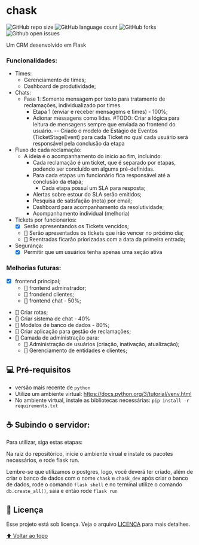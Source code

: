 # chask



![GitHub repo size](https://img.shields.io/github/repo-size/alehkiz/chask?style=for-the-badge)
![GitHub language count](https://img.shields.io/github/languages/count/alehkiz/chask?style=for-the-badge)
![GitHub forks](https://img.shields.io/github/forks/alehkiz/chask?style=for-the-badge)
![Github open issues](https://img.shields.io/github/issues/alehkiz/chask?style=for-the-badge)


Um CRM desenvolvido em Flask

### Funcionalidades:

 - Times:
    - Gerenciamento de times;
    - Dashboard de produtividade;
 - Chats:
    - Fase 1: Somente mensagem por texto para tratamento de reclamações, individualizado por times.
        - Etapa 1 (enviar e receber mensagems e times) - 100%;
        - Adionar messagens como lidas. #TODO: Criar a lógica para leitura de mensagens sempre que enviada ao frontend do usuário.
        -- Criado o modelo de Estágio de Eventos (TicketStageEvent) para cada Ticket no qual cada usuário será responsável pela conclusão da etapa
 - Fluxo de cada reclamação:
    - A ideia é o acompanhamento do inicio ao fim, incluindo:
        - Cada reclamação é um ticket, que é separado por etapas, podendo ser concluído em algums pré-definidas.
        - Para cada etapas um funcionário fica responsável até a conclusão da etapa;
            - Cada etapa possuí um SLA para resposta;
        - Alertas sobre  estour do SLA serão emitidos;
        - Pesquisa de satisfação (nota) por email;
        - Dashboard para acompanhamento da resolutividade;
        - Acompanhamento individual (melhoria)
 - Tickets por funcionarios:
    - [x] Serão apresentandos os Tickets vencidos;
    - [] Serão apresentados os tickets que irão vencer no próximo dia;
    - [] Reentradas ficarão priorizadas com a data da primeira entrada;
 - Segurança:
    - [x] Permitir que um usuários tenha apenas uma seção ativa

### Melhorias futuras:

- [x] frontend principal;
    - [] frontend adminstrador;
    - [] frondend clientes;
    - [] frontend chat - 50%;
- [] Criar rotas;
- [] Criar sistema de chat - 40%
- [] Modelos de banco de dados - 80%;
- [] Criar aplicação para gestão de reclamações;
- [] Camada de administração para:
    - [] Administração de usuários (criação, inativação, atualização);
    - [] Gerenciamento de entidades e clientes;

## 💻 Pré-requisitos

* versão mais recente de `python`
* Utilize um ambiente virtual: https://docs.python.org/3/tutorial/venv.html
* No ambiente virtual, instale as bibliotecas necessárias: `pip install -r requirements.txt`

## ☕ Subindo o servidor:

Para utilizar, siga estas etapas:

Na raiz do repositórico, inicie o ambiente virual e instale os pacotes necessários, e rode flask run.

Lembre-se que utilizamos o postgres, logo, você deverá ter criado, além de criar o banco de dados com o nome `chask` e `chask_dev` após criar o banco de dados, rode o comando `flask shell` e no terminal utilize o comando `db.create_all()`, saia e então rode `flask run`


## 📝 Licença

Esse projeto está sob licença. Veja o arquivo [LICENÇA](LICENSE.md) para mais detalhes.

[⬆ Voltar ao topo](#chask)<br>
